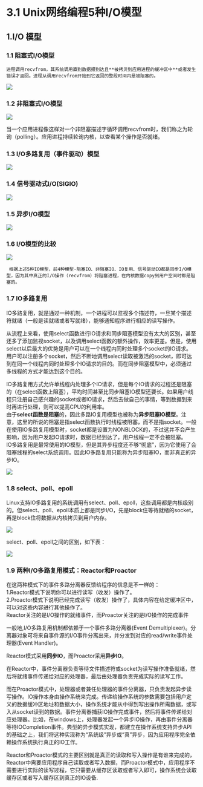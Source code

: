 # 3.1 Unix网络编程5种I/O模型

## 1.I/O 模型

### 1.1 阻塞式I/O模型

    进程调用recvfrom，其系统调用直到数据报到达且**被拷贝到应用进程的缓冲区中**或者发生错误才返回。进程从调用recvfrom开始到它返回的整段时间内是被阻塞的。

![](../../.gitbook/assets/image%20%2887%29.png)

### 1.2 非阻塞式I/O模型

![](../../.gitbook/assets/image%20%2895%29.png)

 当一个应用进程像这样对一个非阻塞描述字循环调用recvfrom时，我们称之为轮询（polling）。应用进程持续轮询内核，以查看某个操作是否就绪。

### 1.3 I/O多路复用（事件驱动）模型

![](../../.gitbook/assets/image%20%2884%29.png)

### 1.4 信号驱动式I/O\(SIGIO\)

![](../../.gitbook/assets/image%20%28165%29.png)

### 1.5 异步I/O模型

![](../../.gitbook/assets/image%20%28150%29.png)

### 1.6 I/O模型的比较

![](../../.gitbook/assets/image%20%28179%29.png)

     根据上述5种IO模型，前4种模型-阻塞IO、非阻塞IO、IO复用、信号驱动IO都是同步I/O模型，因为其中真正的I/O操作（recvfrom）将阻塞进程，在内核数据copy到用户空间时都是阻塞的。

### 1.7 IO多路复用

IO多路复用，就是通过一种机制，一个进程可以监视多个描述符，一旦某个描述符就绪（一般是读就绪或者写就绪），能够通知程序进行相应的读写操作。

从流程上来看，使用select函数进行IO请求和同步阻塞模型没有太大的区别，甚至还多了添加监视socket，以及调用select函数的额外操作，效率更差。但是，使用select以后最大的优势是用户可以在一个线程内同时处理多个socket的IO请求。用户可以注册多个socket，然后不断地调用select读取被激活的socket，即可达到在同一个线程内同时处理多个IO请求的目的。而在同步阻塞模型中，必须通过多线程的方式才能达到这个目的。

IO多路复用方式允许单线程内处理多个IO请求，但是每个IO请求的过程还是阻塞的（在select函数上阻塞），平均时间甚至比同步阻塞IO模型还要长。如果用户线程只注册自己感兴趣的socket或者IO请求，然后去做自己的事情，等到数据到来时再进行处理，则可以提高CPU的利用率。  
由于**select函数是阻塞**的，因此多路IO复用模型也被称为**异步阻塞IO模型**。注意，这里的所说的阻塞是指select函数执行时线程被阻塞，而不是指socket。一般在使用IO多路复用模型时，socket都是设置为NONBLOCK的，不过这并不会产生影响，因为用户发起IO请求时，数据已经到达了，用户线程一定不会被阻塞。  
IO多路复用是最常使用的IO模型，但是其异步程度还不够“彻底”，因为它使用了会阻塞线程的select系统调用。因此IO多路复用只能称为异步阻塞IO，而非真正的异步IO。

![](../../.gitbook/assets/image%20%28177%29.png)

### 1.8 select、poll、epoll

Linux支持IO多路复用的系统调用有select、poll、epoll，这些调用都是内核级别的。但select、poll、epoll本质上都是同步I/O，先是block住等待就绪的socket，再是block住将数据从内核拷贝到用户内存。

![](../../.gitbook/assets/image%20%2844%29.png)

select、poll、epoll之间的区别，如下表：

![](../../.gitbook/assets/image%20%2833%29.png)

### 1.9 两种I/O多路复用模式：Reactor和Proactor

在这两种模式下的事件多路分离器反馈给程序的信息是不一样的：  
1.Reactor模式下说明你可以进行读写（收发）操作了。  
2.Proactor模式下说明已经完成读写（收发）操作了，具体内容在给定缓冲区中，可以对这些内容进行其他操作了。  
Reactor关注的是I/O操作的就绪事件，而Proactor关注的是I/O操作的完成事件

一般地,I/O多路复用机制都依赖于一个事件多路分离器\(Event Demultiplexer\)。分离器对象可将来自事件源的I/O事件分离出来，并分发到对应的read/write事件处理器\(Event Handler\)。

Reactor模式采用**同步IO**，而Proactor采用**异步IO**。

在Reactor中，事件分离器负责等待文件描述符或socket为读写操作准备就绪，然后将就绪事件传递给对应的处理器，最后由处理器负责完成实际的读写工作。

而在Proactor模式中，处理器或者兼任处理器的事件分离器，只负责发起异步读写操作。IO操作本身由操作系统来完成。传递给操作系统的参数需要包括用户定义的数据缓冲区地址和数据大小，操作系统才能从中得到写出操作所需数据，或写入从socket读到的数据。事件分离器捕获IO操作完成事件，然后将事件传递给对应处理器。比如，在windows上，处理器发起一个异步IO操作，再由事件分离器等待IOCompletion事件。典型的异步模式实现，都建立在操作系统支持异步API的基础之上，我们将这种实现称为“系统级”异步或“真”异步，因为应用程序完全依赖操作系统执行真正的IO工作。

Reactor和Proactor模式的主要区别就是真正的读取和写入操作是有谁来完成的，Reactor中需要应用程序自己读取或者写入数据，而Proactor模式中，应用程序不需要进行实际的读写过程，它只需要从缓存区读取或者写入即可，操作系统会读取缓存区或者写入缓存区到真正的IO设备.

